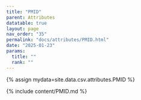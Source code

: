 ```yaml
---
title: "PMID"
parent: Attributes
datatable: true
layout: page
nav_order: "35"
permalink: "docs/attributes/PMID.html"
date: "2025-01-23"
params:
  title: ""
  rank: ""
---
```

{% assign mydata=site.data.csv.attributes.PMID %} 

{% include content/PMID.md %}
